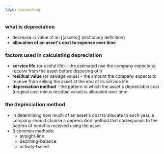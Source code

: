 ```yaml
---
tags: accounting
---
```


### what is depreciation
- decrease in value of an [[assets]] (dictionary definition)
- **allocation of an asset's cost to expense over time**

### factors used in calculating depreciation
- **service life** (or useful life) - the estimated use the company expects to receive from the asset before disposing of it
- **residual value** (or salvage value) - the amount the company expects to receive from selling the asset at the end of its service life.
- **depreciation method** - the pattern in which the asset's depreciable cost (original cost minus residual value) is allocated over time

### the depreciation method
- in determining how much of an asset's cost to allocate to each year, a company should choose a depreciation method that corresponds to the pattern of benefits received using the asset
- 3 common methods:
	- straight-line
	- declining-balance
	- activity-based

